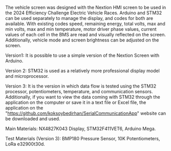 The vehicle screen was designed with the Nextion HMI screen to be used in the 2024 Efficiency Challenge Electric Vehicle Races. Arduino and STM32 can be used separately to manage the display, and codes for both are available. With existing codes
speed, remaining energy, total volts, max and min volts, max and min temperature, motor driver phase values, current values ​​of each cell in the BMS are read and visually reflected on the screen. Additionally, vehicle mode and screen brightness can be adjusted on the screen.

Version1: It is possible to use a simple version of the Nextion Screen with Arduino. 

Version 2: STM32 is used as a relatively more professional display model and microprocessor.

Version 3: It is the version in which data flow is tested using the STM32 processor, potentiometers, temperature, and communication sensors. Additionally, if you want to view the data coming with STM32 through the application on the computer or save it in a text file or Excel file, the application on the "https://github.com/koksoybedirhan/SerialCommunicationApp" website can be downloaded and used. 

Main Materials:
NX4827K043 Display, STM32F411VET6, Arduino Mega.

Test Materials (Version 3):
BMP180 Pressure Sensor, 10K Potentiometers, LoRa e32900t30d. 


